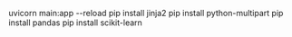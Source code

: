 uvicorn main:app --reload
pip install jinja2
pip install python-multipart
pip install pandas
pip install scikit-learn